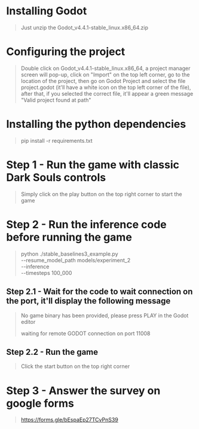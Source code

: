 # Installing Godot
> Just unzip the Godot_v4.4.1-stable_linux.x86_64.zip

# Configuring the project
> Double click on Godot_v4.4.1-stable_linux.x86_64, a project manager screen will pop-up, click on "Import" on the top left corner, go to the location of the project, then go on Godot Project and select the file project.godot (it'll have a white icon on the top left corner of the file), after that, if you selected the correct file, it'll appear a green message "Valid project found at path"

# Installing the python dependencies
> pip install -r requirements.txt 

# Step 1 - Run the game with classic Dark Souls controls
> Simply click on the play button on the top right corner to start the game

# Step 2 - Run the inference code before running the game
> python ./stable_baselines3_example.py \
--resume_model_path models/experiment_2 \
--inference \
--timesteps 100_000

## Step 2.1 - Wait for the code to wait connection on the port, it'll display the following message
> No game binary has been provided, please press PLAY in the Godot editor
>
> waiting for remote GODOT connection on port 11008

## Step 2.2 - Run the game
> Click the start button on the top right corner

# Step 3 - Answer the survey on google forms
> https://forms.gle/bEspaEp27TCvPnS39

